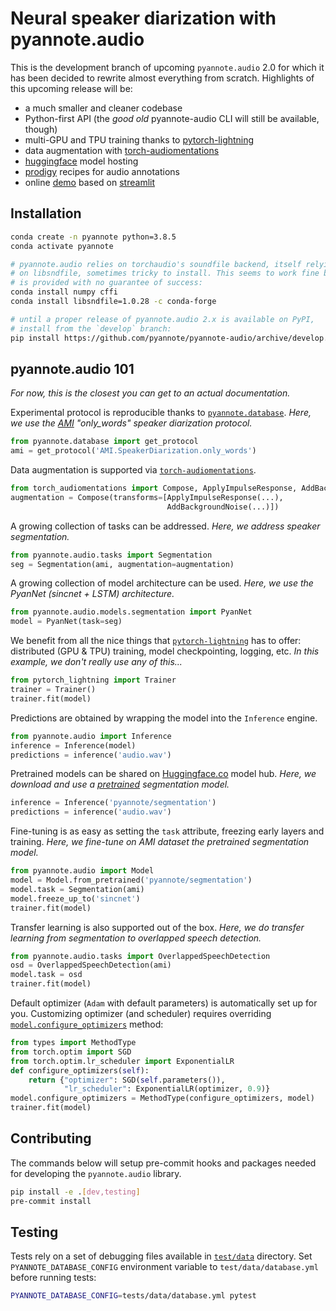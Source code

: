 # Neural speaker diarization with pyannote.audio

This is the development branch of upcoming `pyannote.audio` 2.0 for which it has been decided to rewrite almost everything from scratch.  Highlights of this upcoming release will be:

- a much smaller and cleaner codebase
- Python-first API (the *good old* pyannote-audio CLI will still be available, though)
- multi-GPU and TPU training thanks to [pytorch-lightning](https://pytorchlightning.ai/)
- data augmentation with [torch-audiomentations](https://github.com/asteroid-team/torch-audiomentations)
- [huggingface](https://huggingface.co/pyannote) model hosting
- [prodigy](https://prodi.gy) recipes for audio annotations
- online [demo](https://share.streamlit.io/pyannote/pyannote-audio-demo/main/app.py) based on [streamlit](https://www.streamlit.io)

## Installation

```bash
conda create -n pyannote python=3.8.5
conda activate pyannote

# pyannote.audio relies on torchaudio's soundfile backend, itself relying
# on libsndfile, sometimes tricky to install. This seems to work fine but
# is provided with no guarantee of success:
conda install numpy cffi
conda install libsndfile=1.0.28 -c conda-forge

# until a proper release of pyannote.audio 2.x is available on PyPI,
# install from the `develop` branch:
pip install https://github.com/pyannote/pyannote-audio/archive/develop.zip
```

## pyannote.audio 101

*For now, this is the closest you can get to an actual documentation.*

Experimental protocol is reproducible thanks to [`pyannote.database`](https://github.com/pyannote/pyannote-database).
*Here, we use the [AMI](https://github.com/BUTSpeechFIT/AMI-diarization-setup) "only_words" speaker diarization protocol.*

```python
from pyannote.database import get_protocol
ami = get_protocol('AMI.SpeakerDiarization.only_words')
```

Data augmentation is supported via [`torch-audiomentations`](https://github.com/asteroid-team/torch-audiomentations).

```python
from torch_audiomentations import Compose, ApplyImpulseResponse, AddBackgroundNoise
augmentation = Compose(transforms=[ApplyImpulseResponse(...),
                                   AddBackgroundNoise(...)])
```

A growing collection of tasks can be addressed.
*Here, we address speaker segmentation.*

```python
from pyannote.audio.tasks import Segmentation
seg = Segmentation(ami, augmentation=augmentation)
```

A growing collection of model architecture can be used.
*Here, we use the PyanNet (sincnet + LSTM) architecture.*

```python
from pyannote.audio.models.segmentation import PyanNet
model = PyanNet(task=seg)
```

We benefit from all the nice things that [`pytorch-lightning`](https://www.pytorchlightning.ai/) has to offer:  distributed (GPU & TPU) training, model checkpointing, logging, etc.
*In this example, we don't really use any of this...*

```python
from pytorch_lightning import Trainer
trainer = Trainer()
trainer.fit(model)
```

Predictions are obtained by wrapping the model into the `Inference` engine.

```python
from pyannote.audio import Inference
inference = Inference(model)
predictions = inference('audio.wav')
```

Pretrained models can be shared on [Huggingface.co](https://huggingface.co/pyannote) model hub.
*Here, we download and use a [pretrained](https://huggingface.co/pyannote/segmentation) segmentation model.*

```python
inference = Inference('pyannote/segmentation')
predictions = inference('audio.wav')
```

Fine-tuning is as easy as setting the `task` attribute, freezing early layers and training.
*Here, we fine-tune on AMI dataset the pretrained segmentation model.*

```python
from pyannote.audio import Model
model = Model.from_pretrained('pyannote/segmentation')
model.task = Segmentation(ami)
model.freeze_up_to('sincnet')
trainer.fit(model)
```

Transfer learning is also supported out of the box.
*Here, we do transfer learning from segmentation to overlapped speech detection.*

```python
from pyannote.audio.tasks import OverlappedSpeechDetection
osd = OverlappedSpeechDetection(ami)
model.task = osd
trainer.fit(model)
```

Default optimizer (`Adam` with default parameters) is automatically set up for you.  Customizing optimizer (and scheduler) requires overriding [`model.configure_optimizers`](https://pytorch-lightning.readthedocs.io/en/stable/api/pytorch_lightning.core.lightning.html#pytorch_lightning.core.lightning.LightningModule.configure_optimizers) method:

```python
from types import MethodType
from torch.optim import SGD
from torch.optim.lr_scheduler import ExponentialLR
def configure_optimizers(self):
    return {"optimizer": SGD(self.parameters()),
            "lr_scheduler": ExponentialLR(optimizer, 0.9)}
model.configure_optimizers = MethodType(configure_optimizers, model)
trainer.fit(model)
```

## Contributing

The commands below will setup pre-commit hooks and packages needed for developing the `pyannote.audio` library.

```bash
pip install -e .[dev,testing]
pre-commit install
```

## Testing

Tests rely on a set of debugging files available in [`test/data`](test/data) directory.
Set `PYANNOTE_DATABASE_CONFIG` environment variable to `test/data/database.yml` before running tests:

```bash
PYANNOTE_DATABASE_CONFIG=tests/data/database.yml pytest
```
